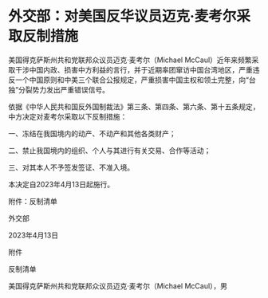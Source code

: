 # 外交部：对美国反华议员迈克·麦考尔采取反制措施

美国得克萨斯州共和党联邦众议员迈克·麦考尔（Michael
McCaul）近年来频繁采取干涉中国内政、损害中方利益的言行，并于近期率团窜访中国台湾地区，严重违反一个中国原则和中美三个联合公报规定，严重损害中国主权和领土完整，向“台独”分裂势力发出严重错误信号。

依据《中华人民共和国反外国制裁法》第三条、第四条、第六条、第十五条规定，中方决定对麦考尔采取以下反制措施：

一、冻结在我国境内的动产、不动产和其他各类财产；

二、禁止我国境内的组织、个人与其进行有关交易、合作等活动；

三、对其本人不予签发签证、不准入境。

本决定自2023年4月13日起施行。

附件：反制清单

外交部

2023年4月13日

附件

反制清单

美国得克萨斯州共和党联邦众议员迈克·麦考尔（Michael McCaul），男

